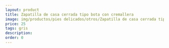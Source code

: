 ```yaml
---
layout: product
title: Zapatilla de casa cerrada tipo bota con cremallera
image: img/productos/pies delicados/otros/Zapatilla de casa cerrada tipo bota con cremallera=25=gris.webp
price: 25
tags: gris
description: 
order: 0
---
```

